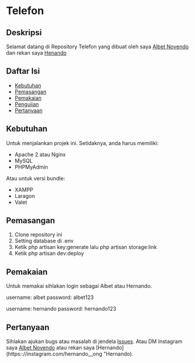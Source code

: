 # Telefon

## Deskripsi

Selamat datang di Repository Telefon yang dibuat oleh saya [Albet Novendo](https://github.com/albetnov "Albet Novendo") dan rekan saya [Henando](https://github.com/Hernando17 "Hernando")

## Daftar Isi

- [Kebutuhan](#kebutuhan)
- [Pemasangan](#pemasangan)
- [Pemakaian](#pemakaian)
- [Pengujian](#pengujian)
- [Pertanyaan](#Pertanyaan)

## Kebutuhan

Untuk menjalankan projek ini. Setidaknya, anda harus memiliki:
 - Apache 2 atau Nginx
 - MySQL
 - PHPMyAdmin

Atau untuk versi bundle:
 - XAMPP
 - Laragon
 - Valet

## Pemasangan 

1. Clone repository ini
2. Setting database di .env
3. Ketik php artisan key:generate lalu php artisan storage:link
4. Ketik php artisan dev:deploy

## Pemakaian

Untuk memakai sihlakan login sebagai Albet atau Hernando.

username: albet
password: albet123

username: hernando
password: hernando123

## Pertanyaan
Sihlakan ajukan bugs atau masalah di jendela [Issues](https://github.com/albetnov/telefon/issues "Issues"). Atau DM Instagram saya [Albet Novendo]("https://instagram.com/al_nv23 "Albet Novendo") atau rekan saya [Hernando](https:://instagram.com/hernando__ong "Hernando).
